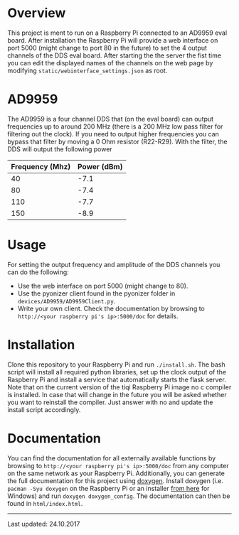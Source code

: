 # Overview
This project is ment to run on a Raspberry Pi connected to an AD9959 eval board. After installation the Raspberry Pi will provide a web interface on port 5000 (might change to port 80 in the future) to set the 4 output channels of the DDS eval board. After starting the the server the fist time you can edit the displayed names of the channels on the web page by modifying `static/webinterface_settings.json` as root.

# AD9959
The AD9959 is a four channel DDS that (on the eval board) can output frequencies up to around 200 MHz (there is a 200 MHz low pass filter for filtering out the clock). If you need to output higher frequencies you can bypass that filter by moving a 0 Ohm resistor (R22-R29). 
With the filter, the DDS will output the following power

| Frequency (Mhz) | Power (dBm)|
| --------------- | ---------- |
| 40              | -7.1       |
| 80              | -7.4       |
| 110             | -7.7       |
| 150             | -8.9       |

# Usage
For setting the output frequency and amplitude of the DDS channels you can do the following:
* Use the web interface on port 5000 (might change to 80).
* Use the pyonizer client found in the pyonizer folder in `devices/AD9959/AD9959Client.py`.
* Write your own client. Check the documentation by browsing to `http://<your raspberry pi's ip>:5000/doc` for details.

# Installation
Clone this repository to your Raspberry Pi and run `./install.sh`. The bash script will install all required python libraries, set up the clock output of the Raspberry Pi and install a service that automatically starts the flask server.
Note that on the current version of the tiqi Raspberry Pi image no c compiler is installed. In case that will change in the future you will be asked whether you want to reinstall the compiler. Just answer with no and update the install script accordingly.

# Documentation
You can find the documentation for all externally available functions by browsing to `http://<your raspberry pi's ip>:5000/doc` from any computer on the same network as your Raspberry Pi. Additionally, you can generate the full documentation for this project using [doxygen][1]. Install doxygen (i.e. `pacman -Syu doxygen` on the Raspberry Pi or an installer [from here][2] for Windows) and run `doxygen doxygen_config`. The documentation can then be found in `html/index.html`.

[1]: http://www.stack.nl/~dimitri/doxygen/
[2]: http://www.stack.nl/~dimitri/doxygen/download.html

***
Last updated: 24.10.2017